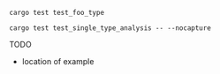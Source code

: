 
```
cargo test test_foo_type

cargo test test_single_type_analysis -- --nocapture
```

TODO
- location of example
